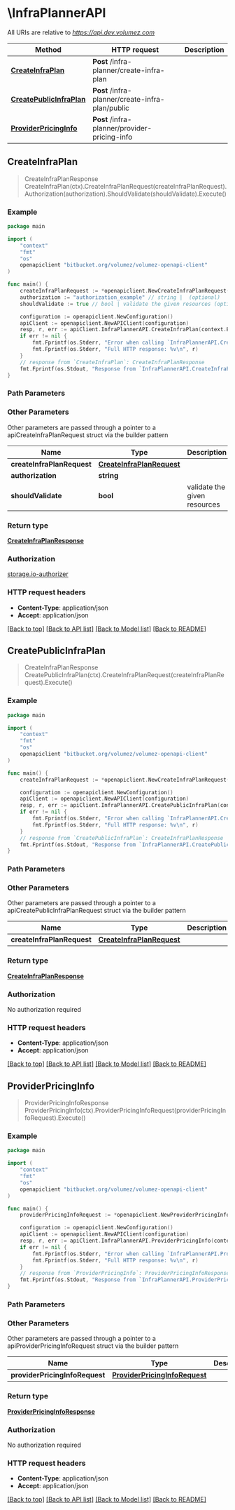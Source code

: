 # \InfraPlannerAPI

All URIs are relative to *https://api.dev.volumez.com*

Method | HTTP request | Description
------------- | ------------- | -------------
[**CreateInfraPlan**](InfraPlannerAPI.md#CreateInfraPlan) | **Post** /infra-planner/create-infra-plan | 
[**CreatePublicInfraPlan**](InfraPlannerAPI.md#CreatePublicInfraPlan) | **Post** /infra-planner/create-infra-plan/public | 
[**ProviderPricingInfo**](InfraPlannerAPI.md#ProviderPricingInfo) | **Post** /infra-planner/provider-pricing-info | 



## CreateInfraPlan

> CreateInfraPlanResponse CreateInfraPlan(ctx).CreateInfraPlanRequest(createInfraPlanRequest).Authorization(authorization).ShouldValidate(shouldValidate).Execute()



### Example

```go
package main

import (
	"context"
	"fmt"
	"os"
	openapiclient "bitbucket.org/volumez/volumez-openapi-client"
)

func main() {
	createInfraPlanRequest := *openapiclient.NewCreateInfraPlanRequest(openapiclient.CloudProviderType("aws"), *openapiclient.NewCreateInfraPlanRequestPolicy(), int32(123)) // CreateInfraPlanRequest | 
	authorization := "authorization_example" // string |  (optional)
	shouldValidate := true // bool | validate the given resources (optional) (default to true)

	configuration := openapiclient.NewConfiguration()
	apiClient := openapiclient.NewAPIClient(configuration)
	resp, r, err := apiClient.InfraPlannerAPI.CreateInfraPlan(context.Background()).CreateInfraPlanRequest(createInfraPlanRequest).Authorization(authorization).ShouldValidate(shouldValidate).Execute()
	if err != nil {
		fmt.Fprintf(os.Stderr, "Error when calling `InfraPlannerAPI.CreateInfraPlan``: %v\n", err)
		fmt.Fprintf(os.Stderr, "Full HTTP response: %v\n", r)
	}
	// response from `CreateInfraPlan`: CreateInfraPlanResponse
	fmt.Fprintf(os.Stdout, "Response from `InfraPlannerAPI.CreateInfraPlan`: %v\n", resp)
}
```

### Path Parameters



### Other Parameters

Other parameters are passed through a pointer to a apiCreateInfraPlanRequest struct via the builder pattern


Name | Type | Description  | Notes
------------- | ------------- | ------------- | -------------
 **createInfraPlanRequest** | [**CreateInfraPlanRequest**](CreateInfraPlanRequest.md) |  | 
 **authorization** | **string** |  | 
 **shouldValidate** | **bool** | validate the given resources | [default to true]

### Return type

[**CreateInfraPlanResponse**](CreateInfraPlanResponse.md)

### Authorization

[storage.io-authorizer](../README.md#storage.io-authorizer)

### HTTP request headers

- **Content-Type**: application/json
- **Accept**: application/json

[[Back to top]](#) [[Back to API list]](../README.md#documentation-for-api-endpoints)
[[Back to Model list]](../README.md#documentation-for-models)
[[Back to README]](../README.md)


## CreatePublicInfraPlan

> CreateInfraPlanResponse CreatePublicInfraPlan(ctx).CreateInfraPlanRequest(createInfraPlanRequest).Execute()



### Example

```go
package main

import (
	"context"
	"fmt"
	"os"
	openapiclient "bitbucket.org/volumez/volumez-openapi-client"
)

func main() {
	createInfraPlanRequest := *openapiclient.NewCreateInfraPlanRequest(openapiclient.CloudProviderType("aws"), *openapiclient.NewCreateInfraPlanRequestPolicy(), int32(123)) // CreateInfraPlanRequest | 

	configuration := openapiclient.NewConfiguration()
	apiClient := openapiclient.NewAPIClient(configuration)
	resp, r, err := apiClient.InfraPlannerAPI.CreatePublicInfraPlan(context.Background()).CreateInfraPlanRequest(createInfraPlanRequest).Execute()
	if err != nil {
		fmt.Fprintf(os.Stderr, "Error when calling `InfraPlannerAPI.CreatePublicInfraPlan``: %v\n", err)
		fmt.Fprintf(os.Stderr, "Full HTTP response: %v\n", r)
	}
	// response from `CreatePublicInfraPlan`: CreateInfraPlanResponse
	fmt.Fprintf(os.Stdout, "Response from `InfraPlannerAPI.CreatePublicInfraPlan`: %v\n", resp)
}
```

### Path Parameters



### Other Parameters

Other parameters are passed through a pointer to a apiCreatePublicInfraPlanRequest struct via the builder pattern


Name | Type | Description  | Notes
------------- | ------------- | ------------- | -------------
 **createInfraPlanRequest** | [**CreateInfraPlanRequest**](CreateInfraPlanRequest.md) |  | 

### Return type

[**CreateInfraPlanResponse**](CreateInfraPlanResponse.md)

### Authorization

No authorization required

### HTTP request headers

- **Content-Type**: application/json
- **Accept**: application/json

[[Back to top]](#) [[Back to API list]](../README.md#documentation-for-api-endpoints)
[[Back to Model list]](../README.md#documentation-for-models)
[[Back to README]](../README.md)


## ProviderPricingInfo

> ProviderPricingInfoResponse ProviderPricingInfo(ctx).ProviderPricingInfoRequest(providerPricingInfoRequest).Execute()



### Example

```go
package main

import (
	"context"
	"fmt"
	"os"
	openapiclient "bitbucket.org/volumez/volumez-openapi-client"
)

func main() {
	providerPricingInfoRequest := *openapiclient.NewProviderPricingInfoRequest(openapiclient.CloudProviderType("aws"), int32(123), int32(123)) // ProviderPricingInfoRequest | 

	configuration := openapiclient.NewConfiguration()
	apiClient := openapiclient.NewAPIClient(configuration)
	resp, r, err := apiClient.InfraPlannerAPI.ProviderPricingInfo(context.Background()).ProviderPricingInfoRequest(providerPricingInfoRequest).Execute()
	if err != nil {
		fmt.Fprintf(os.Stderr, "Error when calling `InfraPlannerAPI.ProviderPricingInfo``: %v\n", err)
		fmt.Fprintf(os.Stderr, "Full HTTP response: %v\n", r)
	}
	// response from `ProviderPricingInfo`: ProviderPricingInfoResponse
	fmt.Fprintf(os.Stdout, "Response from `InfraPlannerAPI.ProviderPricingInfo`: %v\n", resp)
}
```

### Path Parameters



### Other Parameters

Other parameters are passed through a pointer to a apiProviderPricingInfoRequest struct via the builder pattern


Name | Type | Description  | Notes
------------- | ------------- | ------------- | -------------
 **providerPricingInfoRequest** | [**ProviderPricingInfoRequest**](ProviderPricingInfoRequest.md) |  | 

### Return type

[**ProviderPricingInfoResponse**](ProviderPricingInfoResponse.md)

### Authorization

No authorization required

### HTTP request headers

- **Content-Type**: application/json
- **Accept**: application/json

[[Back to top]](#) [[Back to API list]](../README.md#documentation-for-api-endpoints)
[[Back to Model list]](../README.md#documentation-for-models)
[[Back to README]](../README.md)

